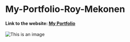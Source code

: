 # My-Portfolio-Roy-Mekonen

#### Link to the website: [My Portfolio](https://roymekonen-portfolio.netlify.app)

![This is an image](https://i.postimg.cc/hPDhMcZ6/portfolio.png)
